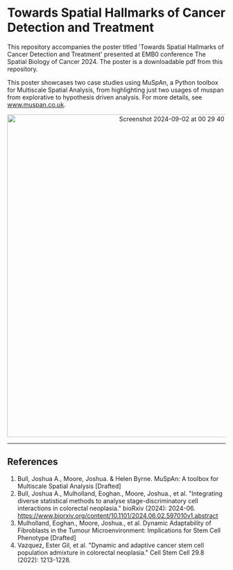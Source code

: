 # Towards Spatial Hallmarks of Cancer Detection and Treatment

This repository accompanies the poster titled 'Towards Spatial Hallmarks of Cancer Detection and Treatment' presented at EMB0 conference The Spatial Biology of Cancer 2024. The poster is a downloadable pdf from this repository.

This poster showcases two case studies using MuSpAn, a Python toolbox for Multiscale Spatial Analysis, from highlighting just two usages of muspan from explorative to hypothesis driven analysis. For more details, see www.muspan.co.uk.

<p align="center">
<img width="743" alt="Screenshot 2024-09-02 at 00 29 40" src="https://github.com/user-attachments/assets/9764df95-9b2a-4775-82cf-b94257f170bb">
</p>




---
## References
1. Bull, Joshua A., Moore, Joshua. & Helen Byrne. MuSpAn: A toolbox for Multiscale Spatial Analysis [Drafted]
2. Bull, Joshua A., Mulholland, Eoghan., Moore, Joshua., et al. "Integrating diverse statistical methods to analyse stage-discriminatory cell interactions in colorectal neoplasia." bioRxiv (2024): 2024-06. https://www.biorxiv.org/content/10.1101/2024.06.02.597010v1.abstract
3. Mulholland, Eoghan., Moore, Joshua., et al. Dynamic Adaptability of Fibroblasts in the Tumour Microenvironment: Implications for Stem Cell Phenotype [Drafted]
4. Vazquez, Ester Gil, et al. "Dynamic and adaptive cancer stem cell population admixture in colorectal neoplasia." Cell Stem Cell 29.8 (2022): 1213-1228.
   
